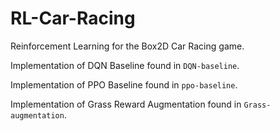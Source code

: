 # RL-Car-Racing

Reinforcement Learning for the Box2D Car Racing game.

Implementation of DQN Baseline found in `DQN-baseline`.

Implementation of PPO Baseline found in `ppo-baseline`.

Implementation of Grass Reward Augmentation found in `Grass-augmentation`.
